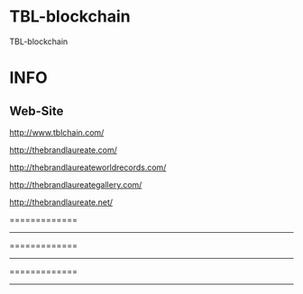 # TBL-blockchain
TBL-blockchain
 

INFO
=============
Web-Site
---------
http://www.tblchain.com/

http://thebrandlaureate.com/

http://thebrandlaureateworldrecords.com/

http://thebrandlaureategallery.com/

http://thebrandlaureate.net/


=============

----------


=============

----------


=============

----------